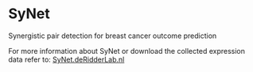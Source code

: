# SyNet
Synergistic pair detection for breast cancer outcome prediction

For more information about SyNet or download the collected expression data refer to:
[SyNet.deRidderLab.nl](SyNet.deRidderLab.nl)
